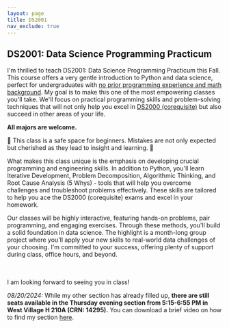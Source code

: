 ```yaml
---
layout: page
title: DS2001
nav_exclude: true
---
```


<h2>DS2001: Data Science Programming Practicum</h2>
<p>I'm thrilled to teach DS2001: Data Science Programming Practicum this Fall. This course offers a very gentle introduction to Python and data science, perfect for undergraduates with <u>no prior programming experience and math background</u>. My goal is to make this one of the most empowering classes you'll take. We'll focus on practical programming skills and problem-solving techniques that will not only help you excel in <a href="https://course.ccs.neu.edu/ds2000/">DS2000 (corequisite)</a> but also succeed in other areas of your life. </p>

<p><b>All majors are welcome.</b></p>

<p> 🚀 This class is a safe space for beginners. Mistakes are not only expected but cherished as they lead to insight and learning. 🚀</p>

<p>What makes this class unique is the emphasis on developing crucial programming and engineering skills. In addition to Python, you'll learn Iterative Development, Problem Decomposition, Algorithmic Thinking, and Root Cause Analysis (5 Whys) - tools that will help you overcome challenges and troubleshoot problems effectively. These skills are tailored to help you ace the DS2000 (corequisite) exams and excel in your homework.</p>

<p>Our classes will be highly interactive, featuring hands-on problems, pair programming, and engaging exercises. Through these methods, you'll build a solid foundation in data science. The highlight is a month-long group project where you'll apply your new skills to real-world data challenges of your choosing. I'm committed to your success, offering plenty of support during class, office hours, and beyond.

<br><br>I am looking forward to seeing you in class!
</p>

<p><i>08/20/2024: </i>While my other section has already filled up, <b>there are still seats available in the Thursday evening section from 5:15-6:55 PM in West Village H 210A (CRN: 14295).</b> You can download a brief video on how to find my section <a href="https://maciejkos.github.io/assets/videos/DS2001 - how to find my section.mp4">here</a>.</p>

